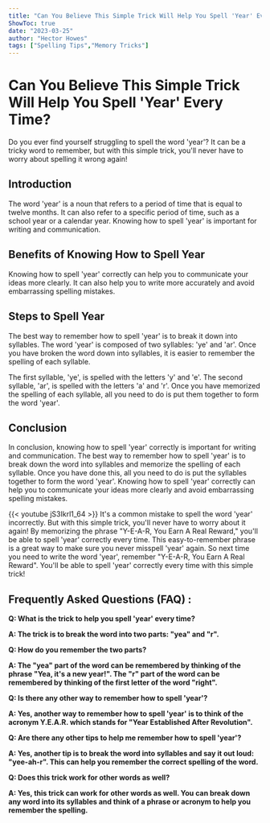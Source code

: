 ```yaml
---
title: "Can You Believe This Simple Trick Will Help You Spell 'Year' Every Time?"
ShowToc: true 
date: "2023-03-25"
author: "Hector Howes" 
tags: ["Spelling Tips","Memory Tricks"]
---
```

# Can You Believe This Simple Trick Will Help You Spell 'Year' Every Time?

Do you ever find yourself struggling to spell the word 'year'? It can be a tricky word to remember, but with this simple trick, you'll never have to worry about spelling it wrong again!

## Introduction

The word 'year' is a noun that refers to a period of time that is equal to twelve months. It can also refer to a specific period of time, such as a school year or a calendar year. Knowing how to spell 'year' is important for writing and communication.

## Benefits of Knowing How to Spell Year

Knowing how to spell 'year' correctly can help you to communicate your ideas more clearly. It can also help you to write more accurately and avoid embarrassing spelling mistakes.

## Steps to Spell Year

The best way to remember how to spell 'year' is to break it down into syllables. The word 'year' is composed of two syllables: 'ye' and 'ar'. Once you have broken the word down into syllables, it is easier to remember the spelling of each syllable.

The first syllable, 'ye', is spelled with the letters 'y' and 'e'. The second syllable, 'ar', is spelled with the letters 'a' and 'r'. Once you have memorized the spelling of each syllable, all you need to do is put them together to form the word 'year'.

## Conclusion

In conclusion, knowing how to spell 'year' correctly is important for writing and communication. The best way to remember how to spell 'year' is to break down the word into syllables and memorize the spelling of each syllable. Once you have done this, all you need to do is put the syllables together to form the word 'year'. Knowing how to spell 'year' correctly can help you to communicate your ideas more clearly and avoid embarrassing spelling mistakes.

{{< youtube jS3Ikrl1_64 >}} 
It's a common mistake to spell the word 'year' incorrectly. But with this simple trick, you'll never have to worry about it again! By memorizing the phrase "Y-E-A-R, You Earn A Real Reward," you'll be able to spell 'year' correctly every time. This easy-to-remember phrase is a great way to make sure you never misspell 'year' again. So next time you need to write the word 'year', remember "Y-E-A-R, You Earn A Real Reward". You'll be able to spell 'year' correctly every time with this simple trick!

## Frequently Asked Questions (FAQ) :
**Q: What is the trick to help you spell 'year' every time?**

**A: The trick is to break the word into two parts: "yea" and "r".**

**Q: How do you remember the two parts?**

**A: The "yea" part of the word can be remembered by thinking of the phrase "Yea, it's a new year!". The "r" part of the word can be remembered by thinking of the first letter of the word "right".**

**Q: Is there any other way to remember how to spell 'year'?**

**A: Yes, another way to remember how to spell 'year' is to think of the acronym Y.E.A.R. which stands for "Year Established After Revolution".**

**Q: Are there any other tips to help me remember how to spell 'year'?**

**A: Yes, another tip is to break the word into syllables and say it out loud: "yee-ah-r". This can help you remember the correct spelling of the word.**

**Q: Does this trick work for other words as well?**

**A: Yes, this trick can work for other words as well. You can break down any word into its syllables and think of a phrase or acronym to help you remember the spelling.**





